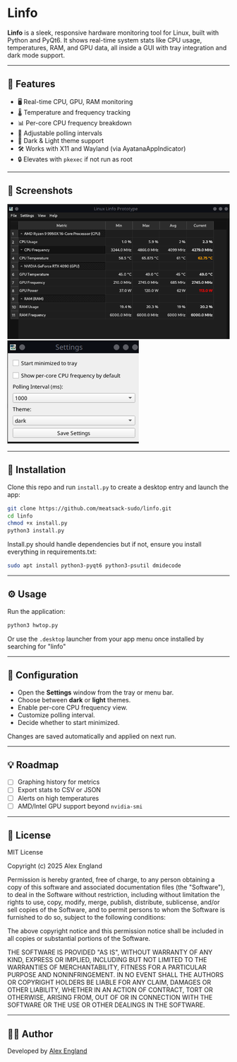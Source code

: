 # Linfo

**Linfo** is a sleek, responsive hardware monitoring tool for Linux, built with Python and PyQt6. It shows real-time system stats like CPU usage, temperatures, RAM, and GPU data, all inside a GUI with tray integration and dark mode support.

---

## 🔧 Features

- 🖥️ Real-time CPU, GPU, RAM monitoring
- 🌡️ Temperature and frequency tracking
- 📊 Per-core CPU frequency breakdown
- 🧪 Adjustable polling intervals
- 🌙 Dark & Light theme support
- 🛠️ Works with X11 and Wayland (via AyatanaAppIndicator)
- 🔒 Elevates with `pkexec` if not run as root

---

## 📸 Screenshots

![Main Window](Main_gui.png)
![Settings Window](settings_gui.png)

---

## 🚀 Installation

Clone this repo and run `install.py` to create a desktop entry and launch the app:

```bash
git clone https://github.com/meatsack-sudo/linfo.git
cd linfo
chmod +x install.py
python3 install.py
```

Install.py should handle dependencies but if not, ensure you install everything in requirements.txt:
```bash
sudo apt install python3-pyqt6 python3-psutil dmidecode
```

---

## ⚙️ Usage

Run the application:
```bash
python3 hwtop.py
```

Or use the `.desktop` launcher from your app menu once installed by searching for "linfo"

---

## 🧩 Configuration

- Open the **Settings** window from the tray or menu bar.
- Choose between **dark** or **light** themes.
- Enable per-core CPU frequency view.
- Customize polling interval.
- Decide whether to start minimized.

Changes are saved automatically and applied on next run.

---

## 💡 Roadmap

- [ ] Graphing history for metrics
- [ ] Export stats to CSV or JSON
- [ ] Alerts on high temperatures
- [ ] AMD/Intel GPU support beyond `nvidia-smi`

---

## 📜 License

MIT License

Copyright (c) 2025 Alex England

Permission is hereby granted, free of charge, to any person obtaining a copy
of this software and associated documentation files (the "Software"), to deal
in the Software without restriction, including without limitation the rights
to use, copy, modify, merge, publish, distribute, sublicense, and/or sell
copies of the Software, and to permit persons to whom the Software is
furnished to do so, subject to the following conditions:

The above copyright notice and this permission notice shall be included in all
copies or substantial portions of the Software.

THE SOFTWARE IS PROVIDED "AS IS", WITHOUT WARRANTY OF ANY KIND, EXPRESS OR
IMPLIED, INCLUDING BUT NOT LIMITED TO THE WARRANTIES OF MERCHANTABILITY,
FITNESS FOR A PARTICULAR PURPOSE AND NONINFRINGEMENT. IN NO EVENT SHALL THE
AUTHORS OR COPYRIGHT HOLDERS BE LIABLE FOR ANY CLAIM, DAMAGES OR OTHER
LIABILITY, WHETHER IN AN ACTION OF CONTRACT, TORT OR OTHERWISE, ARISING FROM,
OUT OF OR IN CONNECTION WITH THE SOFTWARE OR THE USE OR OTHER DEALINGS IN THE
SOFTWARE.


---

## 👨‍💻 Author

Developed by [Alex England](https://github.com/meatsack-sudo)

